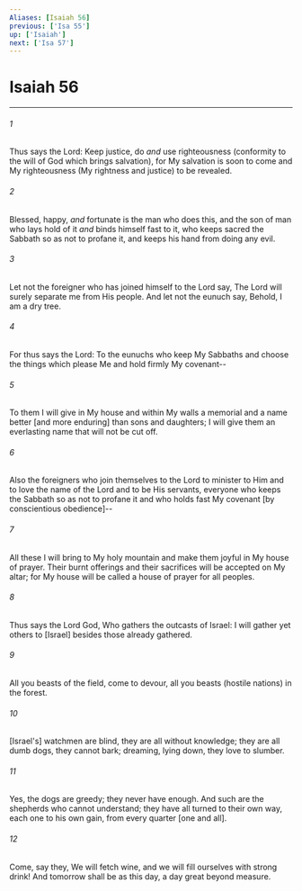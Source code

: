 ```yaml
---
Aliases: [Isaiah 56]
previous: ['Isa 55']
up: ['Isaiah']
next: ['Isa 57']
---
```

# Isaiah 56

***














###### 1 






Thus says the Lord: Keep justice, do _and_ use righteousness (conformity to the will of God which brings salvation), for My salvation is soon to come and My righteousness (My rightness and justice) to be revealed. 













###### 2 






Blessed, happy, _and_ fortunate is the man who does this, and the son of man who lays hold of it _and_ binds himself fast to it, who keeps sacred the Sabbath so as not to profane it, and keeps his hand from doing any evil. 













###### 3 






Let not the foreigner who has joined himself to the Lord say, The Lord will surely separate me from His people. And let not the eunuch say, Behold, I am a dry tree. 













###### 4 






For thus says the Lord: To the eunuchs who keep My Sabbaths and choose the things which please Me and hold firmly My covenant-- 













###### 5 






To them I will give in My house and within My walls a memorial and a name better [and more enduring] than sons and daughters; I will give them an everlasting name that will not be cut off. 













###### 6 






Also the foreigners who join themselves to the Lord to minister to Him and to love the name of the Lord and to be His servants, everyone who keeps the Sabbath so as not to profane it and who holds fast My covenant [by conscientious obedience]-- 













###### 7 






All these I will bring to My holy mountain and make them joyful in My house of prayer. Their burnt offerings and their sacrifices will be accepted on My altar; for My house will be called a house of prayer for all peoples. 













###### 8 






Thus says the Lord God, Who gathers the outcasts of Israel: I will gather yet others to [Israel] besides those already gathered. 













###### 9 






All you beasts of the field, come to devour, all you beasts (hostile nations) in the forest. 













###### 10 






[Israel's] watchmen are blind, they are all without knowledge; they are all dumb dogs, they cannot bark; dreaming, lying down, they love to slumber. 













###### 11 






Yes, the dogs are greedy; they never have enough. And such are the shepherds who cannot understand; they have all turned to their own way, each one to his own gain, from every quarter [one and all]. 













###### 12 






Come, say they, We will fetch wine, and we will fill ourselves with strong drink! And tomorrow shall be as this day, a day great beyond measure.
